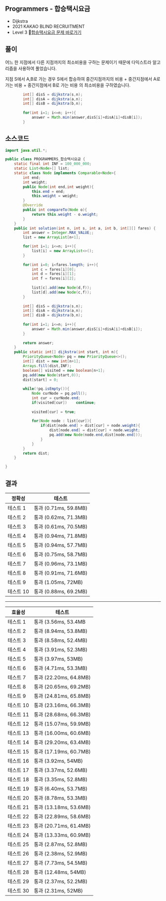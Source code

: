 ## Programmers - 합승택시요금 
- Dijkstra
- 2021 KAKAO BLIND RECRUITMENT
- Level 3
🔗[합승택시요금 문제 바로가기](https://programmers.co.kr/learn/courses/30/lessons/72413)


## 풀이

어느 한 지점에서 다른 지점까지의 최소비용을 구하는 문제이기 때문에 다익스트라 알고리즘을 사용하여 풀었습니다.

지점 S에서 A,B로 가는 경우 S에서 합승하여 중간지점까지의 비용 + 중간지점에서 A로 가는 비용 + 중간지점에서 B로 가는 비용 의 최소비용을 구하였습니다.

~~~java
        int[] disS = dijkstra(s,n);
        int[] disA = dijkstra(a,n);
        int[] disB = dijkstra(b,n);
        
        for(int i=1; i<=n; i++){
            answer = Math.min(answer,disS[i]+disA[i]+disB[i]);
        }
~~~



## 소스코드
~~~java
import java.util.*;

public class PROGRAMMERS_합승택시요금 {
	static final int INF = 100_000_000;
    static List<Node>[] list;
    static class Node implements Comparable<Node>{
        int end;
        int weight;
        public Node(int end,int weight){
            this.end = end;
            this.weight = weight;
        }
        @Override
        public int compareTo(Node o){
            return this.weight - o.weight;
        }
    }
    public int solution(int n, int s, int a, int b, int[][] fares) {
        int answer = Integer.MAX_VALUE;;
        list = new ArrayList[n+1];

        for(int i=1; i<=n; i++){
            list[i] = new ArrayList<>();
        }
        
        for(int i=0; i<fares.length; i++){
            int c = fares[i][0];
            int d = fares[i][1];
            int f = fares[i][2];
            
            list[c].add(new Node(d,f));
            list[d].add(new Node(c,f));
        }
        
        int[] disS = dijkstra(s,n);
        int[] disA = dijkstra(a,n);
        int[] disB = dijkstra(b,n);
        
        for(int i=1; i<=n; i++){
            answer = Math.min(answer,disS[i]+disA[i]+disB[i]);
        }
        
        return answer;
    }
    public static int[] dijkstra(int start, int n){
        PriorityQueue<Node> pq = new PriorityQueue<>();
        int[] dist = new int[n+1];
        Arrays.fill(dist,INF);
        boolean[] visited = new boolean[n+1];
        pq.add(new Node(start,0));
        dist[start] = 0;
        
        while(!pq.isEmpty()){
            Node curNode = pq.poll();
            int cur = curNode.end;
            if(visited[cur])    continue;
            
            visited[cur] = true;
            
            for(Node node : list[cur]){
                if(dist[node.end] > dist[cur] + node.weight){
                    dist[node.end] = dist[cur] + node.weight;
                    pq.add(new Node(node.end,dist[node.end]));
                }
            }
        }
        return dist;
    }

}

~~~

## 결과 

| 정확성  | 테스트 |
|----|----|
|테스트 1 |	통과 (0.71ms, 59.8MB)|
|테스트 2 |	통과 (0.62ms, 71.3MB)|
|테스트 3 |	통과 (0.61ms, 70.5MB)|
|테스트 4 |	통과 (0.94ms, 71.8MB)|
|테스트 5 |	통과 (0.94ms, 57.7MB)|
|테스트 6 |	통과 (0.75ms, 58.7MB)|
|테스트 7 |	통과 (0.96ms, 73.1MB)|
|테스트 8 |	통과 (0.91ms, 71.6MB)|
|테스트 9 |	통과 (1.05ms, 72MB)|
|테스트 10 |	통과 (0.88ms, 69.2MB)|


-------

|효율성 | 테스트 |
|---|---|
|테스트 1 |	통과 (3.56ms, 53.4MB|
|테스트 2 |	통과 (8.94ms, 53.8MB)|
|테스트 3 |	통과 (8.58ms, 52.4MB)|
|테스트 4 |	통과 (3.91ms, 52.3MB)|
|테스트 5 |	통과 (3.97ms, 53MB)|
|테스트 6 |	통과 (4.71ms, 53.3MB)|
|테스트 7 |	통과 (22.20ms, 64.8MB)|
|테스트 8 |	통과 (20.65ms, 69.2MB)|
|테스트 9 |	통과 (24.81ms, 65.8MB)|
|테스트 10 |	통과 (23.16ms, 66.3MB)|
|테스트 11 |	통과 (28.68ms, 66.3MB)|
|테스트 12 |	통과 (15.07ms, 59.9MB)|
|테스트 13 |	통과 (16.00ms, 60.6MB)|
|테스트 14 |	통과 (29.20ms, 63.4MB)|
|테스트 15 |	통과 (17.19ms, 60.7MB)|
|테스트 16 |	통과 (3.92ms, 54MB)|
|테스트 17 |	통과 (3.37ms, 52.6MB)|
|테스트 18 |	통과 (3.35ms, 52.8MB)|
|테스트 19 |	통과 (6.40ms, 53.7MB)|
|테스트 20 |	통과 (8.78ms, 53.3MB)|
|테스트 21 |	통과 (13.18ms, 53.6MB)|
|테스트 22 |	통과 (22.89ms, 58.6MB)|
|테스트 23 |	통과 (20.71ms, 61.4MB)|
|테스트 24 |	통과 (13.33ms, 60.9MB)|
|테스트 25 |	통과 (2.87ms, 52.8MB)|
|테스트 26 |	통과 (2.38ms, 52.9MB)|
|테스트 27 |	통과 (7.73ms, 54.5MB)|
|테스트 28 |	통과 (12.48ms, 54MB)|
|테스트 29 |	통과 (2.37ms, 52.2MB)|
|테스트 30 |	통과 (2.31ms, 52MB)|
